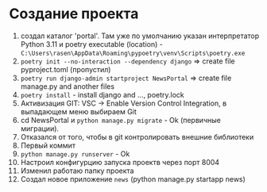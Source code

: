 # Создание проекта
1. создал каталог 'portal'. Там уже по умолчанию указан интерпретатор Python  3.11 и poetry executable (location) - `C:\Users\rasen\AppData\Roaming\pypoetry\venv\Scripts\poetry.exe`
2.  `poetry init --no-interaction --dependency django` => create file pyproject.toml  (пропустил)
3.  `poetry run django-admin startproject NewsPortal` => create file manage.py and another files
4.  `poetry install` - install django and ..., poetry.lock
5.  Активизация GIT: VSC -> Enable Version Control Integration, в выпадающем меню выбираем Git
6.  cd NewsPortal и `python manage.py migrate` - Ok (первичные миграции). 
7.  Отказался от того, чтобы в git контролировать внешние библиотеки
8.  Первый коммит  
9. `python manage.py runserver` - Ok
10. Настроил конфигурцию запуска проектв через порт 8004
11. Изменил работаю папку проекта
12. Создал новое приложение `news` (python manage.py startapp news)